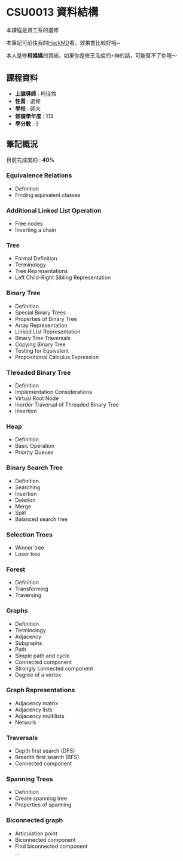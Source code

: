 # CSU0013 資料結構

本課程是資工系的選修  

本筆記可前往我的[HackMD](https://hackmd.io/@Toast1001/HkVyelLM1g)看，效果會比較好哦~  
  
本人是修**柯媽媽**的資結，如果你是修王泓倫的⚡神的話，可能幫不了你哦～  

## 課程資料  

+ **上課導師** : 柯佳伶  
+ **性質** : 選修
+ **學校** : 師大 
+ **修課學年度** : 113  
+ **學分數** : 3  

## 筆記概況  
目前完成度約 : **40%** 

### Equivalence Relations  
- Definition  
- Finding equivalent classes  

### Additional Linked List Operation  
- Free nodes  
- Inverting a chain  
### Tree  
- Formal Definition  
- Terminology  
- Tree Representations  
- Left Child-Right Sibling Representation  
  
### Binary Tree  
- Definition  
- Special Binary Trees  
- Properties of Binary Tree  
- Array Representation  
- Linked List Representation  
- Binary Tree Traversals  
- Copying Binary Tree  
- Testing for Equivalent  
- Propositional Calculus Expression  
  
### Threaded Binary Tree  
- Definition  
- Implementation Considerations  
- Virtual Root Node  
- Inorder Traversal of Threaded Binary Tree  
- Insertion
  
### Heap  
- Definition
- Basic Operation
- Priority Queues

### Binary Search Tree  
- Definition
- Searching
- Insertion
- Deletion
- Merge
- Split
- Balanced search tree
  
### Selection Trees  
- Winner tree
- Loser tree

### Forest  
- Definition
- Transforming
- Traversing  
  
### Graphs  
- Definition
- Terminology
- Adjacency
- Subgraphs
- Path
- Simple path and cycle
- Connected component
- Strongly connected component
- Degree of a vertex

### Graph Representations  
- Adjacency matrix
- Adjacency lists
- Adjacency multilists
- Network

### Traversals  
- Depth first search (DFS)
- Breadth first search (BFS)
- Connected component

### Spanning Trees  
- Definition
- Create spanning tree
- Properties of spanning

### Biconnected graph  
- Articulation point
- Biconnected component
- Find biconnected component  
...  
